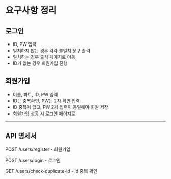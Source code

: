 # 요구사항 정리
## 로그인
- ID, PW 입력
- 일치하지 않는 경우 각각 불일치 문구 출력
- 일치하는 경우 출석 페이지로 이동
- ID가 없는 경우 회원가입 진행

## 회원가입
- 이름, 파트, ID, PW 입력
- ID는 중복확인, PW는 2차 확인 입력
- ID 중복이 없고, PW 2차 입력이 동일해야 회원 저장
- 회원가입 성공 시 로그인 페이지로
---
## API 명세서
POST /users/register - 회원가입

POST /users/login - 로그인

GET /users/check-duplicate-id - id 중복 확인